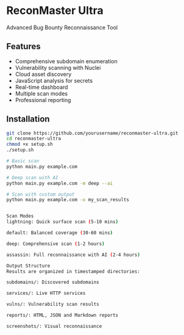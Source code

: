 # ReconMaster Ultra

Advanced Bug Bounty Reconnaissance Tool

## Features
- Comprehensive subdomain enumeration
- Vulnerability scanning with Nuclei
- Cloud asset discovery
- JavaScript analysis for secrets
- Real-time dashboard
- Multiple scan modes
- Professional reporting

## Installation
```bash
git clone https://github.com/yourusername/reconmaster-ultra.git
cd reconmaster-ultra
chmod +x setup.sh
./setup.sh

# Basic scan
python main.py example.com

# Deep scan with AI
python main.py example.com -m deep --ai

# Scan with custom output
python main.py example.com -o my_scan_results


Scan Modes
lightning: Quick surface scan (5-10 mins)

default: Balanced coverage (30-60 mins)

deep: Comprehensive scan (1-2 hours)

assassin: Full reconnaissance with AI (2-4 hours)

Output Structure
Results are organized in timestamped directories:

subdomains/: Discovered subdomains

services/: Live HTTP services

vulns/: Vulnerability scan results

reports/: HTML, JSON and Markdown reports

screenshots/: Visual reconnaissance